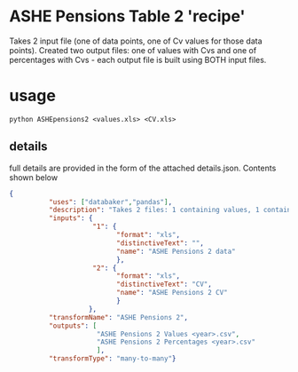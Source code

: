 # ASHE Pensions Table 2 'recipe'

Takes 2 input file (one of data points, one of Cv values for those data points). Created two output files: one of values with Cvs and one of percentages with Cvs - each output file is built using BOTH input files.

# usage

```python ASHEpensions2 <values.xls> <CV.xls>```


## details
full details are provided in the form of the attached details.json. Contents shown below

```json
{
          "uses": ["databaker","pandas"],
          "description": "Takes 2 files: 1 containing values, 1 containing CVs. Creates 2 files: one values with Cvs, one percentages with Cvs.",
          "inputs": {
                     "1": {
                           "format": "xls",
                           "distinctiveText": "",
                           "name": "ASHE Pensions 2 data"
                           },
                     "2": {
                           "format": "xls",
                           "distinctiveText": "CV",
                           "name": "ASHE Pensions 2 CV"
                           }
                    },
          "transformName": "ASHE Pensions 2",
          "outputs": [
                      "ASHE Pensions 2 Values <year>.csv",
                      "ASHE Pensions 2 Percentages <year>.csv"
                      ],
          "transformType": "many-to-many"}
```
